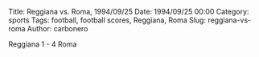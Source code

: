 Title: Reggiana vs. Roma, 1994/09/25
Date: 1994/09/25 00:00
Category: sports
Tags: football, football scores, Reggiana, Roma
Slug: reggiana-vs-roma
Author: carbonero


Reggiana 1 - 4 Roma

